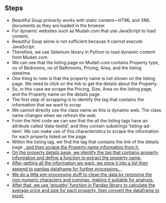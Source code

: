 
## Steps

* Beautiful Soup primarily works with static content—HTML and XML documents as they are loaded in the browser. 
* For dynamic websites such as Mudah.com that use JavaScript to load content, 
* Beautiful Soup alone is not sufficient because it cannot execute JavaScript.
* Therefore, we use Selenium library in Python to load dynamic content from Mudah.com.
* We can see that the listing page on Mudah.com contains Property type, no of Bedrooms, no of Bathrooms, Pricing, Area, and the listing datetime. 
* One thing to note is that the property name is not shown on the listing page. We need to click on the link to get the details about the Property.
* So, in this case we scrape the Pricing, Size, Area on the listing page, and the Property name on the details page.
* The first step of scrapping is to identify the tag that contains the information that we want to scrap
* We cannot directly use the class name as this is dynamic web. The class name changes when we refresh the web.
* From the html code we can see that the all the listing tags have an attribute called ‘data-testid’, and they contain substrings ‘listing-ad-item’. We can make use of this characteristics to scrape the information for each property listed on the page.
* Within the listing tag, we find the tag that contains the link of the details page <a href=“”>, and then scrape the Property name information from it.
* On the property details page, we identify the tag that contains property information and define a function to extract the property name.
* After getting all the information we want, we store it into a list then append to pandas dataframe for further processing。
* We do a little pre-processing stuff to clean the data by removing the non-numeric characters and commas, making it suitable for analysis.
* After that, we use ‘groupby’ function in Pandas library to calculate the average price and size for each property, then convert the dataframe to excel.
